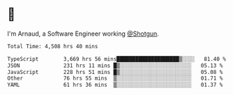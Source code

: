 # 👋

I'm Arnaud, a Software Engineer working [@Shotgun](https://shotgun.live).

<!--START_SECTION:waka-->

```txt
Total Time: 4,508 hrs 40 mins

TypeScript        3,669 hrs 56 mins████████████████████▒░░░░   81.40 %
JSON              231 hrs 11 mins █▒░░░░░░░░░░░░░░░░░░░░░░░   05.13 %
JavaScript        228 hrs 51 mins █▒░░░░░░░░░░░░░░░░░░░░░░░   05.08 %
Other             76 hrs 55 mins  ▒░░░░░░░░░░░░░░░░░░░░░░░░   01.71 %
YAML              61 hrs 36 mins  ▒░░░░░░░░░░░░░░░░░░░░░░░░   01.37 %
```

<!--END_SECTION:waka-->
